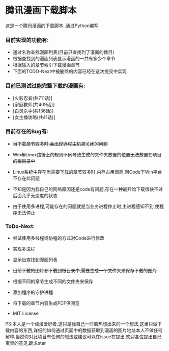 # 腾讯漫画下载脚本

这是一个腾讯漫画的下载脚本..通过Python编写

### 目前实现的功能有:

- 通过名称查找漫画列表(目前只查找到了漫画的数目)
- 根据查找到的漫画列表显示漫画的一共有多少个章节
- 根据输入的章节索引下载漫画章节
- 下面的TODO-Next中被删除的内容已经在这次提交中实现

### 目前已测试过能完整下载的漫画有:
- [火影忍者(共711话)]
- [家庭教师(共409话)]
- [白灵杀手(共136话)]
- [女主播攻略(共41话)]

### 目前存在的Bug有:

- ~~当下载章节较多时,会出现远程主机被关闭的问题~~

- ~~Win与Linux路径上的规则不同导致生成的文件夹放置的位置无法放置在项目的根目录中~~

- Linux系统中存在当需要下载的章节较多时,内存占用很高,同Code下Win平台不存在此问题

- 不知是因为我自己的网络原因还是code有问题,存在一种最开始下载很快不过后面几乎无速度的状态

- 由于使用多进程,可能存在的问题就是当业务进程停止时,主进程感知不到,使程序无法停止

### ToDo-Next:

- 尝试使用多线程或协程的方式对Code进行修改

- ~~实现多进程~~

- 显示出查找到漫画列表

- ~~目前下载的图片都下载到根目录中,需要生成一个文件夹来保存下载的图片~~

- 根据不同的章节生成不同的文件夹来保存

- 添加程序的守护进程

- 将下载的章节内容生成PDF供阅览

- MIT License

PS:本人是一个动漫爱好者,这只是我自己一时脑热想出来的一个想法,这里只做下载内容的东西,详细的如何通过页面中的数据获取到漫画的图片地址本人不做任何解释,当然你对此项目有任何的想法或建议可以在issue在提出,欢迎各位提出自己宝贵的意见,跪求star
